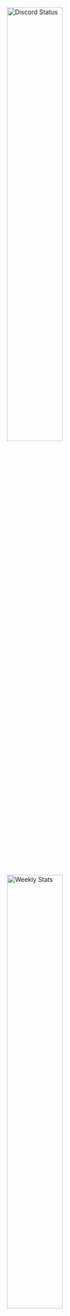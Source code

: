 <a href="https://discord.com/users/756383798672752723" target="_blank">
	<img width="50%" align="right" alt="Discord Status" src="https://lanyard.cnrad.dev/api/756383798672752723?bg=1f1f1f&borderRadius=5px">
</a>
<a href="https://wakatime.com/@Saplex"target="_blank">
	<img width="50%" align="right" alt="Weekly Stats" src="https://github-readme-stats.vercel.app/api/wakatime?username=Saplex102&border_radius=5px&theme=dark&bg_color=1f1f1f&border_color=1f1f1f&icon_color=58a6ff&show_icons=true&disable_animations=true&custom_title=Weekly%20Stats">
</a>

